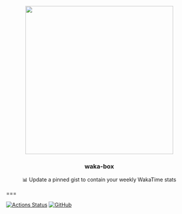 <p align="center">
  <img width="400" src="https://user-images.githubusercontent.com/4658208/60469862-2e40bf00-9c2c-11e9-87f7-afe164648de4.png">
  <h3 align="center">waka-box</h3>
  <p align="center">📊 Update a pinned gist to contain your weekly WakaTime stats</p>
</p>
===

[![Actions Status](https://github.com/yuu-eguci/waka-box/workflows/Python%20application/badge.svg)](https://github.com/yuu-eguci/waka-box/actions)
[![GitHub](https://img.shields.io/github/license/yuu-eguci/waka-box)](https://github.com/yuu-eguci/waka-box/blob/master/LICENSE)
